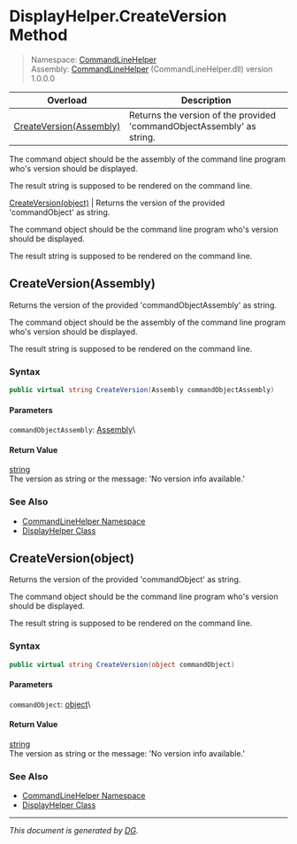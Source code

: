 ﻿# DisplayHelper.CreateVersion Method

> Namespace: [CommandLineHelper](_toc.CommandLineHelper.md#commandlinehelper-namespace)\
> Assembly: [CommandLineHelper](_toc.CommandLineHelper.md) (CommandLineHelper.dll) version 1.0.0.0

Overload | Description
--- | ---
[CreateVersion(Assembly)](CommandLineHelper.DisplayHelper.CreateVersion.md#createversionassembly) | Returns the version of the provided 'commandObjectAssembly' as string. 

The command object should be the assembly of the command line program who's version should be displayed.



The result string is supposed to be rendered on the command line.


[CreateVersion(object)](CommandLineHelper.DisplayHelper.CreateVersion.md#createversionobject) | Returns the version of the provided 'commandObject' as string. 

The command object should be the command line program who's version should be displayed.



The result string is supposed to be rendered on the command line.



## CreateVersion(Assembly)

Returns the version of the provided 'commandObjectAssembly' as string. 

The command object should be the assembly of the command line program who's version should be displayed.



The result string is supposed to be rendered on the command line.



### Syntax

```csharp
public virtual string CreateVersion(Assembly commandObjectAssembly)
```

#### Parameters

`commandObjectAssembly`: [Assembly](https://docs.microsoft.com/en-us/dotnet/api/system.reflection.assembly)\


#### Return Value

[string](https://docs.microsoft.com/en-us/dotnet/api/system.string)\
The version as string or the message: 'No version info available.'

### See Also

- [CommandLineHelper Namespace](_toc.CommandLineHelper.md#commandlinehelper-namespace)
- [DisplayHelper Class](CommandLineHelper.DisplayHelper.md)

## CreateVersion(object)

Returns the version of the provided 'commandObject' as string. 

The command object should be the command line program who's version should be displayed.



The result string is supposed to be rendered on the command line.



### Syntax

```csharp
public virtual string CreateVersion(object commandObject)
```

#### Parameters

`commandObject`: [object](https://docs.microsoft.com/en-us/dotnet/api/system.object)\


#### Return Value

[string](https://docs.microsoft.com/en-us/dotnet/api/system.string)\
The version as string or the message: 'No version info available.'

### See Also

- [CommandLineHelper Namespace](_toc.CommandLineHelper.md#commandlinehelper-namespace)
- [DisplayHelper Class](CommandLineHelper.DisplayHelper.md)

---

_This document is generated by [DG](https://github.com/Khojasteh/dg)._

